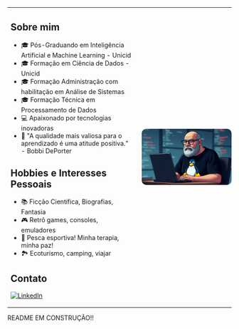 <table style="border-collapse: collapse; border: none; margin: 0; padding: 0;">
<tr style="border: none; margin: 0; padding: 0;">
<td width="60%" style="border: none; vertical-align: top; margin: 0; padding-right: 20px;">

## Sobre mim

- 🎓 Pós-Graduando em Inteligência Artificial e Machine Learning - Unicid
- 🎓 Formação em Ciência de Dados - Unicid
- 🎓 Formação Administração com habilitação em Análise de Sistemas
- 🎓 Formação Técnica em Processamento de Dados
- 💻 Apaixonado por tecnologias inovadoras
- 🚀 "A qualidade mais valiosa para o aprendizado é uma atitude positiva." - Bobbi DePorter

## Hobbies e Interesses Pessoais

- 📚 Ficção Científica, Biografias, Fantasia
- 🎮 Retrô games, consoles, emuladores
- 🎣 Pesca esportiva! Minha terapia, minha paz!
- 🏞️ Ecoturismo, camping, viajar

## Contato        
              
[![LinkedIn](https://img.shields.io/badge/LinkedIn-blue?style=for-the-badge&logo=linkedin)](https://www.linkedin.com/in/paulofreitasjunior)

</td>
<td width="40%" style="border: none; margin: 0; padding: 0;">
<img src="images/paulo3.jpeg" alt="Paulo Freitas Junior" style="width: 100%; border-radius: 10px;"/>
</td>
</tr>
</table>


README EM CONSTRUÇÃO!! 
